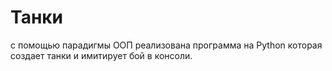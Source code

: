 # Танки
с помощью парадигмы ООП реализована программа на Python которая создает танки и имитирует бой в консоли.
